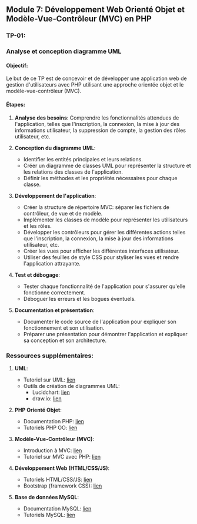## Module 7: Développement Web Orienté Objet et Modèle-Vue-Contrôleur (MVC) en PHP

### TP-01: 
### Analyse et conception diagramme UML

#### Objectif:
Le but de ce TP est de concevoir et de développer une application web de gestion d'utilisateurs avec PHP utilisant une approche orientée objet et le modèle-vue-contrôleur (MVC).

#### Étapes:

1. **Analyse des besoins**: Comprendre les fonctionnalités attendues de l'application, telles que l'inscription, la connexion, la mise à jour des informations utilisateur, la suppression de compte, la gestion des rôles utilisateur, etc.

2. **Conception du diagramme UML**:
   - Identifier les entités principales et leurs relations.
   - Créer un diagramme de classes UML pour représenter la structure et les relations des classes de l'application.
   - Définir les méthodes et les propriétés nécessaires pour chaque classe.

3. **Développement de l'application**:
   - Créer la structure de répertoire MVC: séparer les fichiers de contrôleur, de vue et de modèle.
   - Implémenter les classes de modèle pour représenter les utilisateurs et les rôles.
   - Développer les contrôleurs pour gérer les différentes actions telles que l'inscription, la connexion, la mise à jour des informations utilisateur, etc.
   - Créer les vues pour afficher les différentes interfaces utilisateur.
   - Utiliser des feuilles de style CSS pour styliser les vues et rendre l'application attrayante.

4. **Test et débogage**:
   - Tester chaque fonctionnalité de l'application pour s'assurer qu'elle fonctionne correctement.
   - Déboguer les erreurs et les bogues éventuels.

5. **Documentation et présentation**:
   - Documenter le code source de l'application pour expliquer son fonctionnement et son utilisation.
   - Préparer une présentation pour démontrer l'application et expliquer sa conception et son architecture.

### Ressources supplémentaires:

1. **UML**:
   - Tutoriel sur UML: [lien](https://www.tutorialspoint.com/uml/index.htm)
   - Outils de création de diagrammes UML:
     - Lucidchart: [lien](https://www.lucidchart.com/pages/fr)
     - draw.io: [lien](https://app.diagrams.net/)

2. **PHP Orienté Objet**:
   - Documentation PHP: [lien](https://www.php.net/manual/fr/language.oop5.php)
   - Tutoriels PHP OO: [lien](https://www.php.net/manual/fr/language.oop5.php)

3. **Modèle-Vue-Contrôleur (MVC)**:
   - Introduction à MVC: [lien](https://fr.wikipedia.org/wiki/Mod%C3%A8le-vue-contr%C3%B4leur)
   - Tutoriel sur MVC avec PHP: [lien](https://www.tutorialspoint.com/design_pattern/mvc_pattern.htm)

4. **Développement Web (HTML/CSS/JS)**:
   - Tutoriels HTML/CSS/JS: [lien](https://www.w3schools.com/)
   - Bootstrap (framework CSS): [lien](https://getbootstrap.com/)

5. **Base de données MySQL**:
   - Documentation MySQL: [lien](https://dev.mysql.com/doc/)
   - Tutoriels MySQL: [lien](https://www.mysqltutorial.org/)
